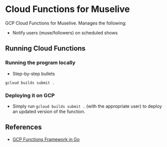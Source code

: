 # Cloud Functions for Muselive

GCP Cloud Functions for Muselive. Manages the following:

* Notify users (muse/followers) on scheduled shows

## Running Cloud Functions

### Running the program locally

* Step-by-step bullets

```
gcloud builds submit .
```

### Deploying it on GCP

* Simply run `gcloud builds submit .` (with the appropriate user) to deploy an updated version of the function.

## References

* [GCP Functions Framework in Go](https://github.com/GoogleCloudPlatform/functions-framework-go)
